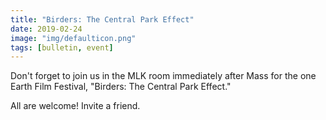 ```yaml
---
title: "Birders: The Central Park Effect"
date: 2019-02-24
image: "img/defaulticon.png"
tags: [bulletin, event]
---
```


Don't forget to join us in the MLK room immediately after Mass for the one Earth Film Festival, "Birders: The Central Park Effect."

All are welcome! Invite a friend. 